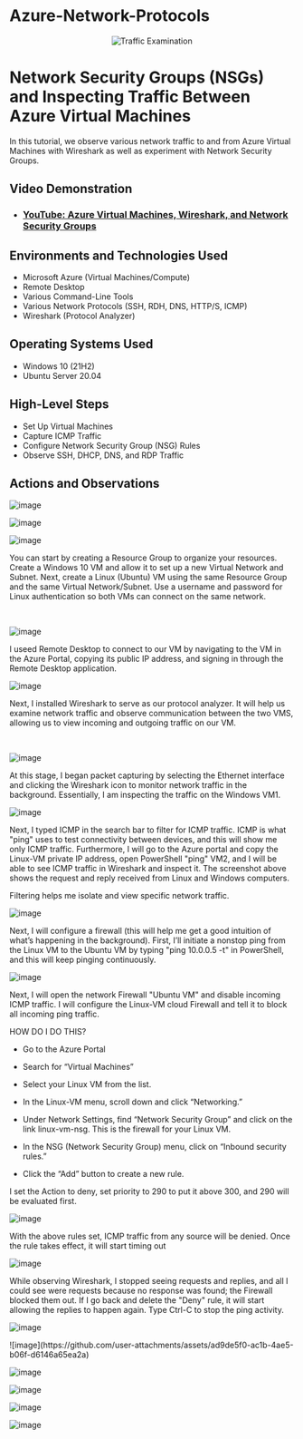 # Azure-Network-Protocols
<p align="center">
<img src="https://i.imgur.com/Ua7udoS.png" alt="Traffic Examination"/>
</p>

<h1>Network Security Groups (NSGs) and Inspecting Traffic Between Azure Virtual Machines</h1>
In this tutorial, we observe various network traffic to and from Azure Virtual Machines with Wireshark as well as experiment with Network Security Groups. <br />


<h2>Video Demonstration</h2>

- ### [YouTube: Azure Virtual Machines, Wireshark, and Network Security Groups](https://www.youtube.com)

<h2>Environments and Technologies Used</h2>

- Microsoft Azure (Virtual Machines/Compute)
- Remote Desktop
- Various Command-Line Tools
- Various Network Protocols (SSH, RDH, DNS, HTTP/S, ICMP)
- Wireshark (Protocol Analyzer)

<h2>Operating Systems Used </h2>

- Windows 10 (21H2)
- Ubuntu Server 20.04

<h2>High-Level Steps</h2>

-  Set Up Virtual Machines
-  Capture ICMP Traffic
- Configure Network Security Group (NSG) Rules
- Observe SSH, DHCP, DNS, and RDP Traffic

<h2>Actions and Observations</h2>

<p>  
  
  ![image](https://github.com/user-attachments/assets/4b874336-dfc1-4224-8540-6d53e71b6622)

  ![image](https://github.com/user-attachments/assets/2f5f5b56-d179-45d7-8bfd-ebc9c541f03f)

  ![image](https://github.com/user-attachments/assets/15668165-073f-4015-9a48-57263ea4277a)

   
</p>
<p>
You can start by creating a Resource Group to organize your resources.
Create a Windows 10 VM and allow it to set up a new Virtual Network and Subnet.
Next, create a Linux (Ubuntu) VM using the same Resource Group and the same Virtual Network/Subnet.
Use a username and password for Linux authentication so both VMs can connect on the same network.
</p>
<br />

<p>
  
![image](https://github.com/user-attachments/assets/2ce95ba5-7e02-4e54-96f5-e86ff3374bc2)

I useed Remote Desktop to connect to our VM by navigating to the VM in the Azure Portal, copying its public IP address, and signing in through the Remote Desktop application.  


![image](https://github.com/user-attachments/assets/d65afa4d-fb45-4d1b-bdaa-0fa50c4fad7e)

</p>
<p>
Next, I installed Wireshark to serve as our protocol analyzer. It will help us examine network traffic  and observe communication between the two VMS, allowing us to view incoming and outgoing traffic on our VM.
  
</p>
<br />


![image](https://github.com/user-attachments/assets/14cd6ddd-6d85-44b2-96ca-1a8714d60fbe)


At this stage, I began packet capturing by selecting the Ethernet interface and clicking the Wireshark icon to monitor network traffic in the background. Essentially, I am inspecting the traffic on the Windows VM1. 

![image](https://github.com/user-attachments/assets/6434bd01-08ef-4ce6-b490-b72efcf5ad6e)

Next, I typed ICMP in the search bar to filter for ICMP traffic. ICMP is what "ping" uses to test connectivity between devices, and this will show me only ICMP traffic. Furthermore, I will go to the Azure portal and copy the Linux-VM private IP address, open PowerShell "ping" VM2, and I will be able to see ICMP traffic in Wireshark and inspect it. The screenshot above shows the request and reply received from Linux and Windows computers.  

Filtering helps me isolate and view specific network traffic. 

![image](https://github.com/user-attachments/assets/80da13ea-a516-48bf-a34a-d20d53c54d74)

Next, I will configure a firewall (this will help me get a good intuition of what’s happening in the background). First, I’ll initiate a nonstop ping from the Linux VM to the Ubuntu VM by typing "ping 10.0.0.5 -t" in PowerShell, and this will keep pinging continuously.

![image](https://github.com/user-attachments/assets/812eacbc-b3f9-40d4-82bc-5f522019e730)

Next, I will open the network Firewall "Ubuntu VM" and disable incoming ICMP traffic. I will configure the Linux-VM cloud Firewall and tell it to block all incoming ping traffic. 

HOW DO I DO THIS?

 - Go to the Azure Portal

 - Search for “Virtual Machines”

 - Select your Linux VM from the list.

 - In the Linux-VM menu, scroll down and click “Networking.”

 - Under Network Settings, find “Network Security Group” and click on the link linux-vm-nsg. This is the firewall for your Linux VM.

 - In the NSG (Network Security Group) menu, click on “Inbound security rules.”

 - Click the “Add” button to create a new rule.

I set the Action to deny, set priority to 290 to put it above 300, and 290 will be evaluated first. 

   
![image](https://github.com/user-attachments/assets/1e7932ce-fd73-4773-b471-85215341f48d)

With the above rules set, ICMP traffic from any source will be denied. Once the rule takes effect, it will start timing out


![image](https://github.com/user-attachments/assets/0acb4245-1969-46d8-959e-9960f003bb23)

While observing Wireshark, I stopped seeing requests and replies, and all I could see were requests because no response was found; the Firewall blocked them out. If I go back and delete the "Deny" rule, it will start allowing the replies to happen again. Type Ctrl-C to stop the ping activity. 

![image](https://github.com/user-attachments/assets/f915ed7c-4f83-47e3-b976-84b8b668194e)





<p>
</p>

<p>

<p>
![image](https://github.com/user-attachments/assets/ad9de5f0-ac1b-4ae5-b06f-d6146a65ea2a)
  
![image](https://github.com/user-attachments/assets/d0327954-eb86-4276-9875-d188712285bd) 

![image](https://github.com/user-attachments/assets/a88b15ee-6154-4591-a2c9-1aae0ddf8fcf)

![image](https://github.com/user-attachments/assets/f287784e-73d0-45ff-a257-27a34bf8eecd)

![image](https://github.com/user-attachments/assets/c4a9b033-378a-4975-b8a6-a4877d5d9238)



</p>
<p>


</p>
<br />

